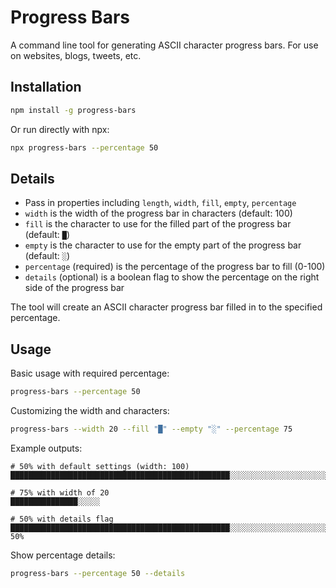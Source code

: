 # Progress Bars

A command line tool for generating ASCII character progress bars. For use on websites, blogs, tweets, etc.

## Installation

```bash
npm install -g progress-bars
```

Or run directly with npx:

```bash
npx progress-bars --percentage 50
```

## Details

- Pass in properties including `length`, `width`, `fill`, `empty`, `percentage`
- `width` is the width of the progress bar in characters (default: 100)
- `fill` is the character to use for the filled part of the progress bar (default: `█`)
- `empty` is the character to use for the empty part of the progress bar (default: `░`)
- `percentage` (required) is the percentage of the progress bar to fill (0-100)
- `details` (optional) is a boolean flag to show the percentage on the right side of the progress bar

The tool will create an ASCII character progress bar filled in to the specified percentage.

## Usage

Basic usage with required percentage:
```bash
progress-bars --percentage 50
```

Customizing the width and characters:
```bash
progress-bars --width 20 --fill "█" --empty "░" --percentage 75
```

Example outputs:
```
# 50% with default settings (width: 100)
█████████████████████████████████████████████████░░░░░░░░░░░░░░░░░░░░░░░░░░░░░░░░░░░░░░░░░

# 75% with width of 20
███████████████░░░░░

# 50% with details flag
█████████████████████████████████████████████████░░░░░░░░░░░░░░░░░░░░░░░░░░░░░░░░░░░░░░░░░ 50%
```

Show percentage details:
```bash
progress-bars --percentage 50 --details
```
